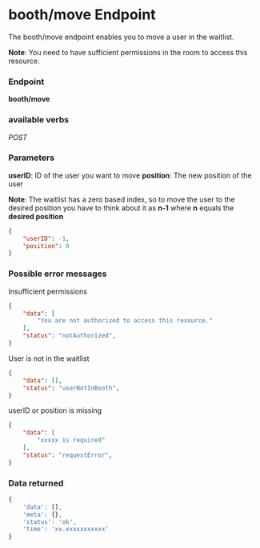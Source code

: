 # booth/move Endpoint

The booth/move endpoint enables you to move a user in the waitlist.

**Note**: You need to have sufficient permissions in the room to access this resource.

### Endpoint

**booth/move**

### available verbs

_POST_

### Parameters

**userID**: ID of the user you want to move
**position**: The new position of the user

**Note**: The waitlist has a zero based index, so to move the user to the desired position you have to think 
about it as **n-1** where **n** equals the **desired position**

```json
{
    "userID": -1,
    "position": 0
}
```

### Possible error messages

Insufficient permissions
```json
{
    "data": [
        "You are not authorized to access this resource."
    ],
    "status": "notAuthorized",
}
```

User is not in the waitlist
```json
{
    "data": [],
    "status": "userNotInBooth",
}
```

userID or position is missing
```json
{
    "data": [
        "xxxxx is required"
    ],
    "status": "requestError",
}
```

### Data returned

```js
{
    'data': [],
    'meta': {},
    'status': 'ok',
    'time': 'xx.xxxxxxxxxxx'
}
```
